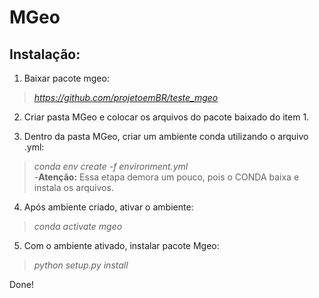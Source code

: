 # MGeo

## Instalação:

1. Baixar pacote mgeo:  
> *https://github.com/projetoemBR/teste_mgeo*

2. Criar pasta MGeo e colocar os arquivos do pacote baixado do item 1.  

3. Dentro da pasta MGeo, criar um ambiente conda utilizando o arquivo .yml:  
> *conda env create -f environment.yml*  
   -**Atenção:** Essa etapa demora um pouco, pois o CONDA baixa e instala os arquivos.
 
4. Após ambiente criado, ativar o ambiente:  
> *conda activate mgeo*

5. Com o ambiente ativado, instalar pacote Mgeo:  
> *python setup.py install*

Done!

